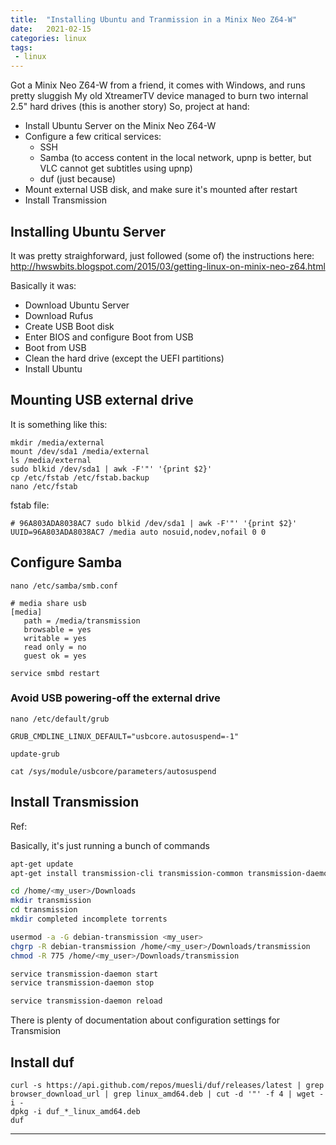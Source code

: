 ```yaml
---
title:  "Installing Ubuntu and Tranmission in a Minix Neo Z64-W"
date:   2021-02-15 
categories: linux
tags:
 - linux
---
```


Got a Minix Neo Z64-W from a friend, it comes with Windows, and runs pretty sluggish
My old XtreamerTV device managed to burn two internal 2.5" hard drives (this is another story)
So, project at hand:
* Install Ubuntu Server on the Minix Neo Z64-W
* Configure a few critical services:
  * SSH
  * Samba (to access content in the local network, upnp is better, but VLC cannot get subtitles using upnp)
  * duf (just because)
* Mount external USB disk, and make sure it's mounted after restart
* Install Transmission

## Installing Ubuntu Server

It was pretty straighforward, just followed (some of) the instructions here:
<http://hwswbits.blogspot.com/2015/03/getting-linux-on-minix-neo-z64.html>

Basically it was:
* Download Ubuntu Server 
* Download Rufus
* Create USB Boot disk
* Enter BIOS and configure Boot from USB
* Boot from USB
* Clean the hard drive (except the UEFI partitions)
* Install Ubuntu


## Mounting USB external drive

It is something like this:

```
mkdir /media/external
mount /dev/sda1 /media/external
ls /media/external
sudo blkid /dev/sda1 | awk -F'"' '{print $2}'
cp /etc/fstab /etc/fstab.backup
nano /etc/fstab
```

fstab file:
``` config
# 96A803ADA8038AC7 sudo blkid /dev/sda1 | awk -F'"' '{print $2}'
UUID=96A803ADA8038AC7 /media auto nosuid,nodev,nofail 0 0
```


## Configure Samba

`nano /etc/samba/smb.conf`

``` config
# media share usb
[media]
   path = /media/transmission
   browsable = yes
   writable = yes
   read only = no
   guest ok = yes
```

`service smbd restart`

### Avoid USB powering-off the external drive

`nano /etc/default/grub`

`GRUB_CMDLINE_LINUX_DEFAULT="usbcore.autosuspend=-1"`

`update-grub`

`cat /sys/module/usbcore/parameters/autosuspend`


## Install Transmission

Ref:

Basically, it's just running a bunch of commands

~~~ bash
apt-get update
apt-get install transmission-cli transmission-common transmission-daemon

cd /home/<my_user>/Downloads
mkdir transmission
cd transmission
mkdir completed incomplete torrents

usermod -a -G debian-transmission <my_user>
chgrp -R debian-transmission /home/<my_user>/Downloads/transmission
chmod -R 775 /home/<my_user>/Downloads/transmission

service transmission-daemon start
service transmission-daemon stop

service transmission-daemon reload
~~~

There is plenty of documentation about configuration settings for Transmision

## Install duf

```
curl -s https://api.github.com/repos/muesli/duf/releases/latest | grep browser_download_url | grep linux_amd64.deb | cut -d '"' -f 4 | wget -i -
dpkg -i duf_*_linux_amd64.deb
duf
```

---

